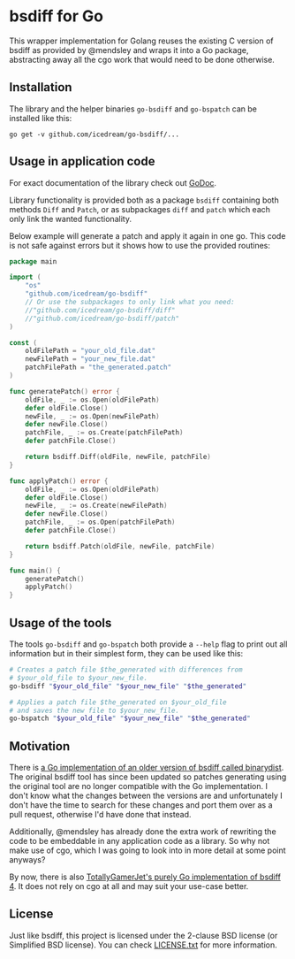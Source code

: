 # bsdiff for Go

This wrapper implementation for Golang reuses the existing
C version of bsdiff as provided by @mendsley and wraps it
into a Go package, abstracting away all the cgo work that
would need to be done otherwise.

## Installation

The library and the helper binaries `go-bsdiff` and `go-bspatch` can be installed like this:

    go get -v github.com/icedream/go-bsdiff/...

## Usage in application code

For exact documentation of the library check out [GoDoc](https://godoc.org/github.com/icedream/go-bsdiff).

Library functionality is provided both as a package `bsdiff` containing both
methods `Diff` and `Patch`, or as subpackages `diff` and `patch` which each
only link the wanted functionality.

Below example will generate a patch and apply it again in one go. This code
is not safe against errors but it shows how to use the provided routines:

```go
package main

import (
    "os"
    "github.com/icedream/go-bsdiff"
    // Or use the subpackages to only link what you need:
    //"github.com/icedream/go-bsdiff/diff"
    //"github.com/icedream/go-bsdiff/patch"
)

const (
    oldFilePath = "your_old_file.dat"
    newFilePath = "your_new_file.dat"
    patchFilePath = "the_generated.patch"
)

func generatePatch() error {
    oldFile, _ := os.Open(oldFilePath)
    defer oldFile.Close()
    newFile, _ := os.Open(newFilePath)
    defer newFile.Close()
    patchFile, _ := os.Create(patchFilePath)
    defer patchFile.Close()

    return bsdiff.Diff(oldFile, newFile, patchFile)
}

func applyPatch() error {
    oldFile, _ := os.Open(oldFilePath)
    defer oldFile.Close()
    newFile, _ := os.Create(newFilePath)
    defer newFile.Close()
    patchFile, _ := os.Open(patchFilePath)
    defer patchFile.Close()

    return bsdiff.Patch(oldFile, newFile, patchFile)
}

func main() {
    generatePatch()
    applyPatch()
}
```

## Usage of the tools

The tools `go-bsdiff` and `go-bspatch` both provide a `--help` flag to print
out all information but in their simplest form, they can be used like this:

```sh
# Creates a patch file $the_generated with differences from
# $your_old_file to $your_new_file.
go-bsdiff "$your_old_file" "$your_new_file" "$the_generated"

# Applies a patch file $the_generated on $your_old_file
# and saves the new file to $your_new_file.
go-bspatch "$your_old_file" "$your_new_file" "$the_generated"
```

## Motivation

There is [a Go implementation of an older version of bsdiff called binarydist](https://github.com/kr/binarydist). The original bsdiff tool has since been updated so patches generating using the original tool are no longer compatible with the Go implementation. I don't know what the changes between the versions are and unfortunately I don't have the time to search for these changes and port them over as a pull request, otherwise I'd have done that instead.

Additionally, @mendsley has already done the extra work of rewriting the code to be embeddable in any application code as a library. So why not make use of cgo, which I was going to look into in more detail at some point anyways?

By now, there is also [TotallyGamerJet's purely Go implementation of bsdiff 4](https://github.com/TotallyGamerJet/bsdiff). It does not rely on cgo at all and may suit your use-case better.

## License

Just like bsdiff, this project is licensed under the 2-clause BSD license (or Simplified BSD license). You can check [LICENSE.txt](LICENSE.txt) for more information.
